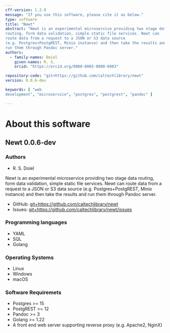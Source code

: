 ```yaml
---
cff-version: 1.2.0
message: "If you use this software, please cite it as below."
type: software
title: "Newt"
abstract: "Newt is an experimental microservice providing two stage data
routing, form data validation, simple static file services. Newt can
route data from a request to a JSON or S3 data source
(e.g. Postgres+PostgREST, Minio instance) and then take the results and
run them through Pandoc server."
authors:
  - family-names: Doiel
    given-names: R. S.
    orcid: "https://orcid.org/0000-0003-0900-6903"

repository-code: "git+https://github.com/caltechlibrary/newt"
version: 0.0.6-dev

keywords: [ "web
development", "microservice", "postgres", "postgrest", "pandoc" ]

---
```


About this software
===================

## Newt 0.0.6-dev

### Authors

- R. S. Doiel



Newt is an experimental microservice providing two stage data routing,
form data validation, simple static file services. Newt can route data
from a request to a JSON or S3 data source (e.g. Postgres+PostgREST,
Minio instance) and then take the results and run them through Pandoc
server.


- GitHub: <git+https://github.com/caltechlibrary/newt>
- Issues: <git+https://github.com/caltechlibrary/newt/issues>


### Programming languages

- YAML
- SQL
- Golang

### Operating Systems

- Linux
- Windows
- macOS

### Software Requiremets

- Postgres &gt;= 15
- PostgREST &gt;= 12
- Pandoc &gt;= 3
- Golang &gt;= 1.22
- A front end web server supporting reverse proxy (e.g. Apache2, NginX)

